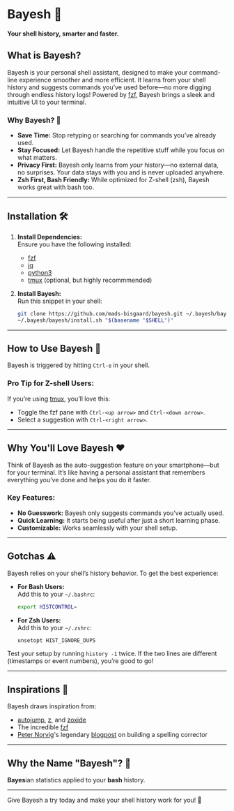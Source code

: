 # Bayesh 🚀  
**Your shell history, smarter and faster.**

## What is Bayesh?  
Bayesh is your personal shell assistant, designed to make your command-line experience smoother and more efficient. It learns from your shell history and suggests commands you’ve used before—no more digging through endless history logs! Powered by [fzf](https://github.com/junegunn/fzf), Bayesh brings a sleek and intuitive UI to your terminal.

### Why Bayesh? 🤔  
- **Save Time:** Stop retyping or searching for commands you’ve already used.  
- **Stay Focused:** Let Bayesh handle the repetitive stuff while you focus on what matters.  
- **Privacy First:** Bayesh only learns from *your* history—no external data, no surprises. Your data stays with you and is never uploaded anywhere.  
- **Zsh First, Bash Friendly:** While optimized for Z-shell (zsh), Bayesh works great with bash too.  

---

## Installation 🛠️  

1. **Install Dependencies:**  
   Ensure you have the following installed:  
   - [fzf](https://github.com/junegunn/fzf)  
   - [jq](https://jqlang.org/)  
   - [python3](https://www.python.org/)
   - [tmux](https://github.com/tmux/tmux) (optional, but highly recommmended)

2. **Install Bayesh:**  
   Run this snippet in your shell:  
   ```bash
   git clone https://github.com/mads-bisgaard/bayesh.git ~/.bayesh/bayesh
   ~/.bayesh/bayesh/install.sh "$(basename "$SHELL")"
   ```

---

## How to Use Bayesh 🎯  
Bayesh is triggered by hitting `Ctrl-e` in your shell.  

### Pro Tip for Z-shell Users:  
If you’re using [tmux](https://github.com/tmux/tmux), you’ll love this:  
- Toggle the fzf pane with `Ctrl-<up arrow>` and `Ctrl-<down arrow>`.  
- Select a suggestion with `Ctrl-<right arrow>`.  

---

## Why You'll Love Bayesh ❤️  
Think of Bayesh as the auto-suggestion feature on your smartphone—but for your terminal. It’s like having a personal assistant that remembers everything you’ve done and helps you do it faster.  

### Key Features:  
- **No Guesswork:** Bayesh only suggests commands you’ve actually used.  
- **Quick Learning:** It starts being useful after just a short learning phase.  
- **Customizable:** Works seamlessly with your shell setup.  

---

## Gotchas ⚠️  
Bayesh relies on your shell’s history behavior. To get the best experience:  

- **For Bash Users:**  
  Add this to your `~/.bashrc`:  
  ```bash
  export HISTCONTROL=
  ```  

- **For Zsh Users:**  
  Add this to your `~/.zshrc`:  
  ```bash
  unsetopt HIST_IGNORE_DUPS
  ```  

Test your setup by running `history -1` twice. If the two lines are different (timestamps or event numbers), you’re good to go!  

---

## Inspirations 🌟  
Bayesh draws inspiration from:  
- [autojump](https://github.com/wting/autojump), [z](https://github.com/rupa/z), and [zoxide](https://github.com/ajeetdsouza/zoxide)  
- The incredible [fzf](https://github.com/junegunn/fzf)  
- [Peter Norvig](https://norvig.com/)'s legendary [blogpost](https://norvig.com/spell-correct.html) on building a spelling corrector  

---

## Why the Name "Bayesh"? 👀  
**Bayes**ian statistics applied to your **bash** history.

---

Give Bayesh a try today and make your shell history work for you! 🎉